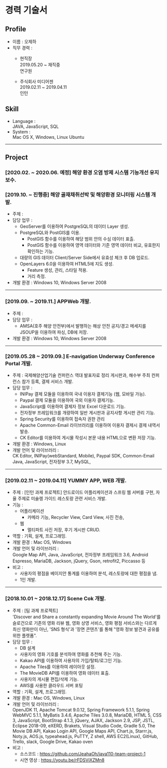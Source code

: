 # 경력 기술서
## Profile
- 이름 : 오제하
- 직무 경력 :  
  - 현직장  
    2019.05.20 ~ 재직중  
    연구원  

  - 주식회사 미디어젠  
    2019.02.11 ~ 2019.04.11  
    인턴  

## Skill
- Language :  
  JAVA, JavaScript, SQL
- System :  
  Mac OS X, Windows, Linux Ubuntu

---

## Project

### [2020.02. ~ 2020.06. 예정] 해양 환경 오염 방제 시스템 기능개선 유지보수.

### [2019.10. ~ 진행중] 해양 골재채취선박 및 해양환경 모니터링 시스템 개발.
- 주제 : 
- 담당 업무 :  
  - GeoServer를 이용하여 PostgreSQL의 데이터 Layer 생성.
  - PostgreSQL와 PostGIS를 이용.
    - PostGIS 함수를 이용하여 해당 범위 안의 수심 데이터 표출.
    - PostGIS 함수를 이용하여 영역 데이터와 기준 영역 데이터 비교, 유효한지 확인하는 기능.
  - 대량의 GIS 데이터 Client/Server Side에서 유효성 체크 후 DB 업로드.
  - OpenLayers 6.0을 이용하여 HTML5에 지도 생성.
    - Feature 생성, 관리, 스타일 적용.
    - 거리 측정.
- 개발 환경 : Windows 10, Windows Server 2008

---

### [2019.09. ~ 2019.11.] APPWeb 개발.
- 주제 : 
- 담당 업무 :  
  - AMSA(호주 해양 안전부)에서 발행하는 해상 안전 공지/경고 메세지를 JSOUP을 이용하여 파싱, DB에 저장.
- 개발 환경 : Windows 10, Windows Server 2008

---

### [2019.05.28 ~ 2019.09.] E-navigation Underway Conference Portal 개발.
- 주제 : 국제해양산업기술 컨퍼런스 역대 발표자료 정리 게시판과, 해수부 주최 컨퍼런스 참가 등록, 결제 서비스 개발.
- 담당 업무 :  
  - INIPay 결제 모듈을 이용하여 국내 이용자 결제기능 (웹, 모바일 가능).
  - Paypal 결제 모듈을 이용하여 국외 이용자 결제기능.
  - JavaScript를 이용하여 결제자 정보 Excel 다운로드 기능.
  - 전자정부 프레임워크를 개량하여 일반 게시판과 공지사항 게시판 관리 기능.
  - Spring Security를 이용하여 접속자 권한 관리
  - Apache Common-Email 라이브러리를 이용하여 이용자 결제시 결제 내역서 발송.
  - CK Editor를 이용하여 게시물 작성시 본문 내용 HTML으로 변환 저장 기능.
- 개발 환경 : Windows, Linux
- 개발 언어 및 라이브러리 :  
  CK Editor, INIPay(webStandard, Mobile), Paypal SDK, Common-Email Java, JavaScript, 전자정부 3.7, MySQL, 

---

### [2019.02.11 ~ 2019.04.11] YUMMY APP, WEB 개발.
- 주제 : [인턴 과제 프로젝트] 안드로이드 어플리케이션과 스프링 웹 서버를 구현, 자율 주제로 미슐렝 가이드 레스토랑 관련 서비스 개발.
- 기능 :  
  - 어플리케이션
    - 카메라 기능, Recycler View, Card View, 사진 전송,
  - 웹
    - 멀티파트 사진 저장, 후기 게시판 CRUD.
- 역할 : 기획, 설계, 프로그래밍.
- 개발 환경 : Mac OS, Windows
- 개발 언어 및 라이브러리 :  
  Google Map API, Java, JavaScript, 전자정부 프레임워크 3.6, Android Espresso, MariaDB, Jackson, jQuery, Gson, retrofit2, Piccasso 등  
- 비고 :
  - 사용자의 평점을 베이지안 통계를 이용하여 분석, 레스토랑에 대한 평점을 냄.
  - 1인 개발.

---

### [2018.10.01 ~ 2018.12.17] Scene Cok 개발.
- 주제 : [팀 과제 프로젝트]  
  'Discover and Share a constantly expanding Movie Around The World'를 슬로건으로
  기존의 영화 리뷰 웹, 영화 상영 서비스, 영화 평점 서비스와는 다르게 최신 영화만이 아닌,
  'SNS 형식'과 '장면 콘텐츠'를 통해 "영화 정보 발견과 공유를 위한 플렛폼".
- 담당 업무 :  
  - DB 설계
  - 사용자의 영화 기호를 분석하여 영화를 추천해 주는 기능.
  - Kakao API를 이용하여 사용자의 가입/탈퇴/로그인 기능.
  - Apache Tiles를 이용하여 레이아웃 설정.
  - The MovieDB API를 이용하여 영화 데이터 표출.
  - 사용자의 게시물 편집/삭제 기능.
  - AWS를 사용한 클라우드 서버 포팅
- 역할 : 기획, 설계, 프로그래밍.
- 개발 환경 : Mac OS, Windows, Linux
- 개발 언어 및 라이브러리 :  
  OpenJDK 11, Apache Tomcat 9.0.12, Spring Framework 5.1.1, Spring WebMVC 5.1.1, MyBatis 3.4.6,
  Apache Tiles 3.0.8, MariaDB, HTML 5, CSS 3, JavaScript, BootStrap 4.1.3, jQuery, AJAX, Jackson 2.9,
  JSP, JSTL, Eclipse 2018-09, eXERD, Brakets, Visual Studio Code, Gradle 5.0, The Movie DB API,
  Kakao Login API, Google Maps API, Chart.js, Starrr.js, Noty.js, AOS.js, typeahead.js, PuTTY, Z shell,
  AWS EC2(Linux), GitHub, Trello, slack, Google Drive, Kakao oven
- 비고 : 
  - 소스코드 : https://github.com/JeahaOh/java110-team-project-1
  - 시연 영상 : https://youtu.be/rFDSViXZMn8